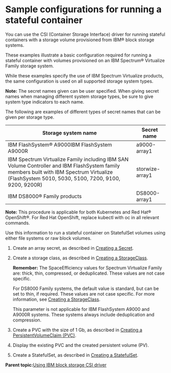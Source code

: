 # Sample configurations for running a stateful container

You can use the CSI \(Container Storage Interface\) driver for running stateful containers with a storage volume provisioned from IBM® block storage systems.

These examples illustrate a basic configuration required for running a stateful container with volumes provisioned on an IBM Spectrum® Virtualize Family storage system.

While these examples specify the use of IBM Spectrum Virtualize products, the same configuration is used on all supported storage system types.

**Note:** The secret names given can be user specified. When giving secret names when managing different system storage types, be sure to give system type indicators to each name.

The following are examples of different types of secret names that can be given per storage type.

|Storage system name|Secret name|
|-------------------|-----------|
|IBM FlashSystem® A9000IBM FlashSystem A9000R|a9000-array1|
|IBM Spectrum Virtualize Family including IBM SAN Volume Controller and IBM FlashSystem family members built with IBM Spectrum Virtualize \(FlashSystem 5010, 5030, 5100, 7200, 9100, 9200, 9200R\)|storwize-array1|
|IBM DS8000® Family products|DS8000-array1|

**Note:** This procedure is applicable for both Kubernetes and Red Hat® OpenShift®. For Red Hat OpenShift, replace kubectl with oc in all relevant commands.

Use this information to run a stateful container on StatefulSet volumes using either file systems or raw block volumes.

1.  Create an array secret, as described in [Creating a Secret](csi_ug_config_create_secret.md).

2.  Create a storage class, as described in [Creating a StorageClass](csi_ug_config_create_storageclasses.md).

    **Remember:** The SpaceEfficiency values for Spectrum Virtualize Family are: thick, thin, compressed, or deduplicated. These values are not case specific.

    For DS8000 Family systems, the default value is standard, but can be set to thin, if required. These values are not case specific. For more information, see [Creating a StorageClass](csi_ug_config_create_storageclasses.md).

    This parameter is not applicable for IBM FlashSystem A9000 and A9000R systems. These systems always include deduplication and compression.

3.  Create a PVC with the size of 1 Gb, as described in [Creating a PersistentVolumeClaim \(PVC\)](csi_ug_config_create_pvc.md).

4.  Display the existing PVC and the created persistent volume \(PV\).

5.  Create a StatefulSet, as described in [Creating a StatefulSet](csi_ug_config_create_statefulset.md).


**Parent topic:**[Using IBM block storage CSI driver](csi_ug_using.md)

